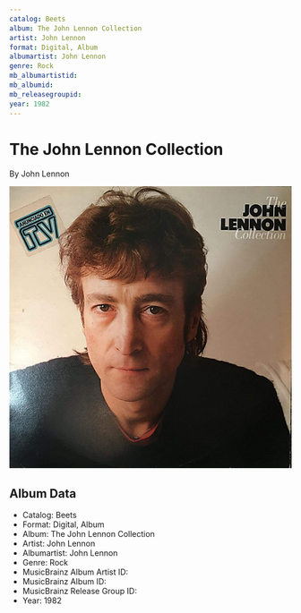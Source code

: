 ```yaml
---
catalog: Beets
album: The John Lennon Collection
artist: John Lennon
format: Digital, Album
albumartist: John Lennon
genre: Rock
mb_albumartistid: 
mb_albumid: 
mb_releasegroupid: 
year: 1982
---
```


# The John Lennon Collection

By John Lennon

![](../../assets/beetscovers/John_Lennon-The_John_Lennon_Collection.jpg)

## Album Data

- Catalog: Beets
- Format: Digital, Album
- Album: The John Lennon Collection
- Artist: John Lennon
- Albumartist: John Lennon
- Genre: Rock
- MusicBrainz Album Artist ID: 
- MusicBrainz Album ID: 
- MusicBrainz Release Group ID: 
- Year: 1982

